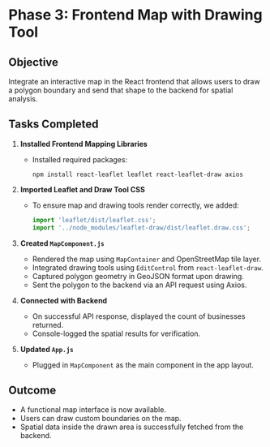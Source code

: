 # Phase 3: Frontend Map with Drawing Tool

## Objective
Integrate an interactive map in the React frontend that allows users to draw a polygon boundary and send that shape to the backend for spatial analysis.

## Tasks Completed

1. **Installed Frontend Mapping Libraries**
   - Installed required packages:
     ```
     npm install react-leaflet leaflet react-leaflet-draw axios
     ```

2. **Imported Leaflet and Draw Tool CSS**
   - To ensure map and drawing tools render correctly, we added:
     ```js
     import 'leaflet/dist/leaflet.css';
     import '../node_modules/leaflet-draw/dist/leaflet.draw.css';
     ```

3. **Created `MapComponent.js`**
   - Rendered the map using `MapContainer` and OpenStreetMap tile layer.
   - Integrated drawing tools using `EditControl` from `react-leaflet-draw`.
   - Captured polygon geometry in GeoJSON format upon drawing.
   - Sent the polygon to the backend via an API request using Axios.

4. **Connected with Backend**
   - On successful API response, displayed the count of businesses returned.
   - Console-logged the spatial results for verification.

5. **Updated `App.js`**
   - Plugged in `MapComponent` as the main component in the app layout.

## Outcome
- A functional map interface is now available.
- Users can draw custom boundaries on the map.
- Spatial data inside the drawn area is successfully fetched from the backend.
